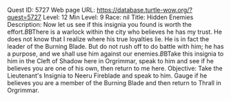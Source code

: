 Quest ID: 5727
Web page URL: https://database.turtle-wow.org/?quest=5727
Level: 12
Min Level: 9
Race: nil
Title: Hidden Enemies
Description: Now let us see if this insignia you found is worth the effort.$B$BThere is a warlock within the city who believes he has my trust. He does not know that I realize where his true loyalties lie. He is in fact the leader of the Burning Blade. But do not rush off to do battle with him; he has a purpose, and we shall use him against our enemies.$B$BTake this insignia to him in the Cleft of Shadow here in Orgrimmar, speak to him and see if he believes you are one of his own, then return to me here.
Objective: Take the Lieutenant's Insignia to Neeru Fireblade and speak to him. Gauge if he believes you are a member of the Burning Blade and then return to Thrall in Orgrimmar.
